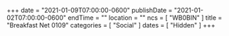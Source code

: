 +++
date = "2021-01-09T07:00:00-0600"
publishDate = "2021-01-02T07:00:00-0600"
endTime = ""
location = ""
ncs = [ "WB0BIN" ]
title = "Breakfast Net 0109"
categories = [ "Social" ]
dates = [ "Hidden" ]
+++
